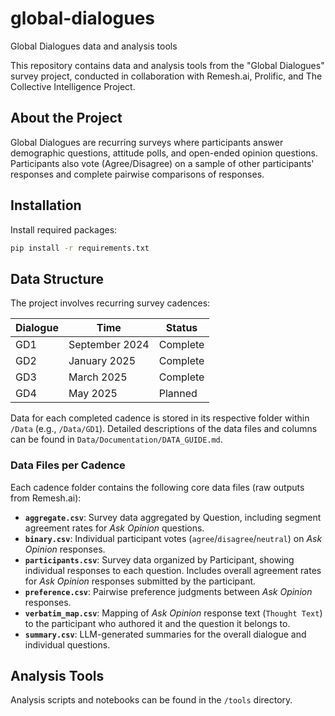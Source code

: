 # global-dialogues
Global Dialogues data and analysis tools

This repository contains data and analysis tools from the "Global Dialogues" survey project, conducted in collaboration with Remesh.ai, Prolific, and The Collective Intelligence Project.

## About the Project
Global Dialogues are recurring surveys where participants answer demographic questions, attitude polls, and open-ended opinion questions. Participants also vote (Agree/Disagree) on a sample of other participants' responses and complete pairwise comparisons of responses.

## Installation

Install required packages:
```bash
pip install -r requirements.txt
```

## Data Structure

The project involves recurring survey cadences:

| Dialogue | Time          | Status   |
|----------|---------------|----------|
| GD1      | September 2024 | Complete |
| GD2      | January 2025    | Complete  |
| GD3      | March 2025    | Complete  |
| GD4      | May 2025    | Planned  |

Data for each completed cadence is stored in its respective folder within `/Data` (e.g., `/Data/GD1`). Detailed descriptions of the data files and columns can be found in `Data/Documentation/DATA_GUIDE.md`.

### Data Files per Cadence

Each cadence folder contains the following core data files (raw outputs from Remesh.ai):

*   **`aggregate.csv`**: Survey data aggregated by Question, including segment agreement rates for *Ask Opinion* questions.
*   **`binary.csv`**: Individual participant votes (`agree`/`disagree`/`neutral`) on *Ask Opinion* responses.
*   **`participants.csv`**: Survey data organized by Participant, showing individual responses to each question. Includes overall agreement rates for *Ask Opinion* responses submitted by the participant.
*   **`preference.csv`**: Pairwise preference judgments between *Ask Opinion* responses.
*   **`verbatim_map.csv`**: Mapping of *Ask Opinion* response text (`Thought Text`) to the participant who authored it and the question it belongs to.
*   **`summary.csv`**: LLM-generated summaries for the overall dialogue and individual questions.

## Analysis Tools

Analysis scripts and notebooks can be found in the `/tools` directory.

 


